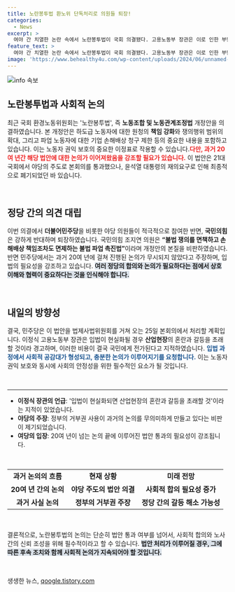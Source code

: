```yaml
---
title: 노란봉투법 환노위 단독처리로 의원들 퇴장!
categories:
  - News
excerpt: >
  여야 간 치열한 논란 속에서 노란봉투법이 국회 의결됐다. 고용노동부 장관은 이로 인한 부담을 국민이 고스란히 겪게 될 것이라 경고했다. 20년의 논의에도 불구, 강성 노조 청구와 거부권 논란이 분분하다.
feature_text: >
  여야 간 치열한 논란 속에서 노란봉투법이 국회 의결됐다. 고용노동부 장관은 이로 인한 부담을 국민이 고스란히 겪게 될 것이라 경고했다. 20년의 논의에도 불구, 강성 노조 청구와 거부권 논란이 분분하다.
image: 'https://www.behealthy4u.com/wp-content/uploads/2024/06/unnamed-file.png'
---
```


<p><img src="https://www.behealthy4u.com/wp-content/uploads/2024/06/unnamed-file.png" alt="info 속보" /></p>

<h2 data-ke-size="size26">노란봉투법과 사회적 논의</h2>

<p data-ke-size="size16">최근 국회 환경노동위원회는 '노란봉투법', 즉 <b>노동조합 및 노동관계조정법</b> 개정안을 의결하였습니다. 본 개정안은 하도급 노동자에 대한 원청의 <b>책임 강화</b>와 쟁의행위 범위의 확대, 그리고 파업 노동자에 대한 기업 손해배상 청구 제한 등의 중요한 내용을 포함하고 있습니다. 이는 노동자 권익 보호의 중요한 이정표로 작용할 수 있습니다.<b><span style="color: #ee2323;">다만, 과거 20여 년간 해당 법안에 대한 논의가 이어져왔음을 강조할 필요가 있습니다.</span></b> 이 법안은 21대 국회에서 야당의 주도로 본회의를 통과했으나, 윤석열 대통령의 재의요구로 인해 최종적으로 폐기되었던 바 있습니다.</p>

<p data-ke-size="size16">&nbsp;</p>

<h2 data-ke-size="size26">정당 간의 의견 대립</h2>

<p data-ke-size="size16">이번 의결에서 <b>더불어민주당</b>을 비롯한 야당 의원들이 적극적으로 참여한 반면, <b>국민의힘</b>은 강하게 반대하며 퇴장하였습니다. 국민의힘 조지연 의원은 <b>“불법 쟁의를 면책하고 손해배상 책임조차도 면제하는 불법 파업 촉진법”</b>이라며 개정안의 본질을 비판하였습니다. 반면 민주당에서는 과거 20여 년에 걸쳐 진행된 논의가 무시되지 않았다고 주장하며, 입법의 필요성을 강조하고 있습니다. <b><span style="background-color: #21538527;">여러 정당의 합의와 논의가 필요하다는 점에서 상호 이해와 협력이 중요하다는 것을 인식해야 합니다.</span></b></p>

<p data-ke-size="size16">&nbsp;</p>

<h2 data-ke-size="size26">내일의 방향성</h2>

<p data-ke-size="size16">결국, 민주당은 이 법안을 법제사법위원회를 거쳐 오는 25일 본회의에서 처리할 계획입니다. 이정식 고용노동부 장관은 입법이 현실화될 경우 <b>산업현장</b>의 혼란과 갈등을 초래할 것이라 경고하며, 이러한 비용이 결국 국민에게 전가된다고 지적하였습니다. <b><span style="color: #1a5490;">입법 과정에서 사회적 공감대가 형성되고, 충분한 논의가 이루어지기를 요청합니다.</span></b> 이는 노동자 권익 보호와 동시에 사회의 안정성을 위한 필수적인 요소가 될 것입니다.</p>

<p data-ke-size="size16">&nbsp;</p>

<hr>

<ul>
<li><b>이정식 장관의 언급</b>: '입법이 현실화되면 산업현장의 혼란과 갈등을 초래할 것'이라는 지적이 있었습니다.</li>
<li><b>야당의 주장</b>: 정부의 거부권 사용이 과거의 논의를 무의미하게 만들고 있다는 비판이 제기되었습니다.</li>
<li><b>여당의 입장</b>: 20여 년이 넘는 논의 끝에 이루어진 법안 통과의 필요성이 강조됩니다.</li>
</ul>

<p data-ke-size="size16">&nbsp;</p>

<table>
<tr>
<td style="text-align: center; height: 17px;"><b>과거 논의의 흐름</b></td>
<td style="text-align: center; height: 17px;"><b>현재 상황</b></td>
<td style="text-align: center; height: 17px;"><b>미래 전망</b></td>
</tr>
<tr>
<td style="text-align: center; height: 17px;"><b>20여 년 간의 논의</b></td>
<td style="text-align: center; height: 17px;"><b>야당 주도의 법안 의결</b></td>
<td style="text-align: center; height: 17px;"><b>사회적 합의 필요성 증가</b></td>
</tr>
<tr>
<td style="text-align: center; height: 17px;"><b>과거 사실 논의</b></td>
<td style="text-align: center; height: 17px;"><b>정부의 거부권 주장</b></td>
<td style="text-align: center; height: 17px;"><b>정당 간의 갈등 해소 가능성</b></td>
</tr>
</table>

<p data-ke-size="size16">&nbsp;</p>

<p data-ke-size="size16">결론적으로, 노란봉투법의 논의는 단순히 법안 통과 여부를 넘어서, 사회적 합의와 노사 간의 신뢰 조성을 위해 필수적이라고 할 수 있습니다. <b><span style="background-color: #21538527;">법안 처리가 이루어질 경우, 그에 따른 후속 조치와 함께 사회적 논의가 지속되어야 할 것입니다.</span></b></p> 

<p data-ke-size="size16">&nbsp;</p>
생생한 뉴스, <a href="https://qoogle.tistory.com" rel="dofollow">qoogle.tistory.com</a>


